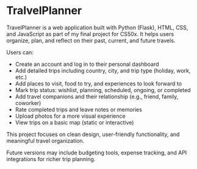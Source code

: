 # TralvelPlanner

TravelPlanner is a web application built with Python (Flask), HTML, CSS, and JavaScript as part of my final project for CS50x.
It helps users organize, plan, and reflect on their past, current, and future travels.

Users can: 
- Create an account and log in to their personal dashboard
- Add detailed trips including country, city, and trip type (holiday, work, etc.)
- Add places to visit, food to try, and experiences to look forward to
- Mark trip status: wishlist, planning, scheduled, ongoing, or completed
- Add travel companions and their relationship (e.g., friend, family, coworker)
- Rate completed trips and leave notes or memories
- Upload photos for a more visual experience
- View trips on a basic map (static or interactive)

This project focuses on clean design, user-friendly functionality, and meaningful travel organization.

Future versions may include budgeting tools, expense tracking, and API integrations for richer trip planning.
